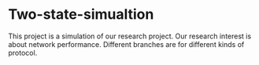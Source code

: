 # Two-state-simualtion

This project is a simulation of our research project. Our research interest is about network performance. Different branches are for different kinds of protocol.
